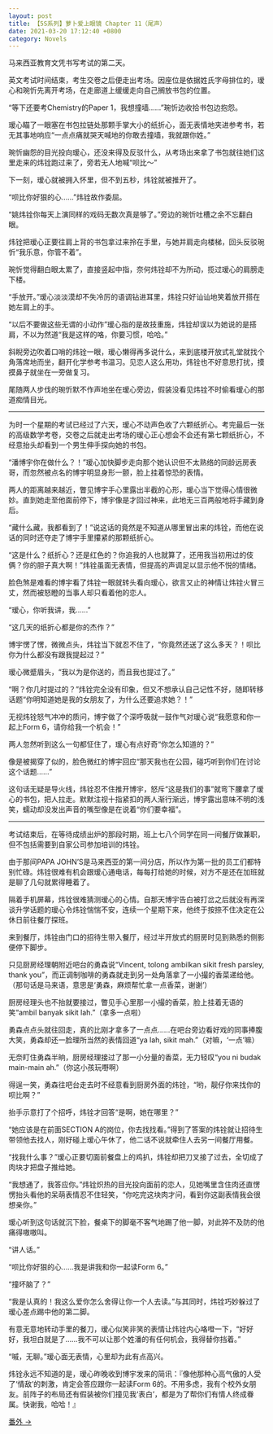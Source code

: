 ```yaml
---
layout: post
title: 【5S系列】萝卜爱上眼镜 Chapter 11（尾声）
date: 2021-03-20 17:12:40 +0800
category: Novels
---
```

马来西亚教育文凭书写考试的第二天。

英文考试时间结束，考生交卷之后便走出考场。因座位是依据姓氏字母排位的，瑷心和琬忻先离开考场，在走廊道上缓缓走向自己搁放书包的位置。

“等下还要考Chemistry的Paper 1，我想撞墙……”琬忻边收拾书包边抱怨。

瑷心瞄了一眼塞在书包拉链处那颗手掌大小的纸折心，面无表情地夹进参考书，若无其事地响应“一点点痛就哭天喊地的你敢去撞墙，我就跟你姓。”

琬忻幽怨的目光投向瑷心，还没来得及反驳什么，从考场出来拿了书包就往她们这里走来的炜铨跑过来了，旁若无人地喊“呗比～”

下一刻，瑷心就被拥入怀里，但不到五秒，炜铨就被推开了。

“呗比你好狠的心……”炜铨故作委屈。

“姚炜铨你每天上演同样的戏码无数次真是够了。”旁边的琬忻吐槽之余不忘翻白眼。

炜铨把瑷心正要往肩上背的书包拿过来拎在手里，与她并肩走向楼梯，回头反驳琬忻“我乐意，你管不着”。

琬忻觉得翻白眼太累了，直接竖起中指，奈何炜铨却不为所动，揽过瑷心的肩膀走下楼。

“手放开。”瑷心淡淡漠却不失冷厉的语调钻进耳里，炜铨只好讪讪地笑着放开搭在她左肩上的手。

“以后不要做这些无谓的小动作”瑷心指的是故技重施，炜铨却误以为她说的是搭肩，不以为然道“我是这样的咯，你要习惯，哈哈。”

斜睨旁边吹着口哨的炜铨一眼，瑷心懒得再多说什么，来到底楼开放式礼堂就找个角落席地而坐，翻开化学参考书温习。见恋人这么用功，炜铨也不好意思打扰，摸摸鼻子就坐在一旁做复习。

尾随两人步伐的琬忻默不作声地坐在瑷心旁边，假装没看见炜铨不时偷看瑷心的那道痴情目光。

----

为时一个星期的考试已经过了六天，瑷心不动声色收了六颗纸折心。考完最后一张的高级数学考卷，交卷之后就走出考场的瑷心正心想会不会还有第七颗纸折心，不经意抬头却看到一个男生伸手探向她的书包。

“潘博宇你在做什么？！”瑷心加快脚步走向那个她认识但不太熟络的同龄远房表哥，而忽然被点名的博宇明显身形一颤，脸上挂着惊恐的表情。

两人的距离越来越近，瞥见博宇手心里露出半截的心形，瑷心当下觉得心情很微妙。直到她走至他面前停下，博宇像是才回过神来，此地无三百两般地将手藏到身后。

“藏什么藏，我都看到了！”说这话的竟然是不知道从哪里冒出来的炜铨，而他在说话的同时还夺走了博宇手里攥紧的那颗纸折心。

“这是什么？纸折心？还是红色的？你追我的人也就算了，还用我当初用过的伎俩？你的胆子真大啊！”炜铨虽面无表情，但提高的声调足以显示他不悦的情绪。

脸色煞是难看的博宇看了炜铨一眼就转头看向瑷心，欲言又止的神情让炜铨火冒三丈，然而被怒瞪的当事人却只看着他的恋人。

“瑷心，你听我讲，我……”

“这几天的纸折心都是你的杰作？”

博宇愣了愣，微微点头，炜铨当下就忍不住了，“你竟然还送了这么多天？！呗比你为什么都没有跟我提起过？”

瑷心微蹙眉头，“我以为是你送的，而且我也提过了。”

“啊？你几时提过的？”炜铨完全没有印象，但又不想承认自己记性不好，随即转移话题“你明知道她是我的女朋友了，为什么还要追求她？！”

无视炜铨怒气冲冲的质问，博宇做了个深呼吸就一鼓作气对瑷心说“我愿意和你一起上Form 6，请你给我一个机会！”

两人忽然听到这么一句都怔住了，瑷心有点好奇“你怎么知道的？”

像是被揭穿了似的，脸色微红的博宇回应“那天我也在公园，碰巧听到你们在讨论这个话题……”

这句话无疑是导火线，炜铨忍不住推开博宇，怒斥“这是我们的事”就弯下腰拿了瑷心的书包，把人拉走。默默注视十指紧扣的两人渐行渐远，博宇露出意味不明的浅笑，蠕动却没发出声音的嘴型像是在说着“你们要幸福”。

----

考试结束后，在等待成绩出炉的那段时期，班上七八个同学在同一间餐厅做兼职，但不包括需要到自家公司参加培训的炜铨。

由于那间PAPA JOHN’S是马来西亚的第一间分店，所以作为第一批的员工们都特别忙碌。炜铨很难有机会跟瑷心通电话，每每打给她的时候，对方不是还在加班就是聊了几句就累得睡着了。

隔着手机屏幕，炜铨很难猜测瑷心的心情。自那天博宇告白被打岔之后就没有再深谈升学话题的瑷心令炜铨惴惴不安，连续一个星期下来，他终于按捺不住决定在公休日前往餐厅探班。

来到餐厅，炜铨由门口的招待生带入餐厅，经过半开放式的厨房时见到熟悉的侧影便停下脚步。

只见厨房经理朝附近吧台的勇森说“Vincent, tolong ambilkan sikit fresh parsley, thank you”，而正调制咖啡的勇森就走到另一处角落拿了一小撮的香菜递给他。（那句话是马来语，意思是‘勇森，麻烦帮忙拿一点香菜，谢谢’）

厨房经理头也不抬就要接过，瞥见手心里那一小撮的香菜，脸上挂着无语的笑“ambil banyak sikit lah.”（拿多一点啦）

勇森点点头就往回走，真的比刚才拿多了一点点……在吧台旁边看好戏的同事捧腹大笑，勇森却还一脸理所当然的表情回道“ya lah, sikit mah.”（对嘛，‘一点’嘛）

无奈盯住勇森半晌，厨房经理接过了那一小分量的香菜，无力轻叹“you ni budak main-main ah.”（你这小孩玩嘢啊）

得逞一笑，勇森往吧台走去时不经意看到厨房外面的炜铨，“哟，靓仔你来找你的呗比啊？”

抬手示意打了个招呼，炜铨才回答“是啊，她在哪里？”

“她应该是在前面SECTION A的岗位，你去找找看。”得到了答案的炜铨就让招待生带领他去找人，刚好碰上瑷心午休了，他二话不说就牵住人去另一间餐厅用餐。

“找我什么事？”瑷心正要切面前餐盘上的鸡扒，炜铨却把刀叉接了过去，全切成了肉块才把盘子推给她。

“我想通了，我答应你。”炜铨炽热的目光投向面前的恋人，见她嘴里含住肉还直愣愣抬头看他的呆萌表情忍不住轻笑，“你吃完这块肉才问，看到你这副表情我会很想亲你。”

瑷心听到这句话就沉下脸，餐桌下的脚毫不客气地踢了他一脚，对此猝不及防的他痛得嗷嗷叫。

“讲人话。”

“呗比你好狠的心……我是讲我和你一起读Form 6。”

“撞坏脑了？”

“我是认真的！我这么爱你怎么舍得让你一个人去读。”与其同时，炜铨巧妙躲过了瑷心差点踢中他的第二脚。

有意无意地转动手里的餐刀，瑷心似笑非笑的表情让炜铨内心咯噔一下，“好好好，我坦白就是了……我不可以让那个姓潘的有任何机会，我得替你挡着。”

“嘁，无聊。”瑷心面无表情，心里却为此有点高兴。

炜铨永远不知道的是，瑷心昨晚收到博宇发来的简讯：『像他那种心高气傲的人受了‘情敌’的刺激，肯定会答应跟你一起读Form 6的。不用多虑，我有个校外女朋友。前阵子的布局还有假装被你们撞见我‘表白’，都是为了帮你们有情人终成眷属。快谢我，哈哈！』

[番外 →](/novels/2021/03/20/in-love-with-a-savage-gf-12.html)
